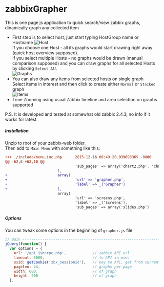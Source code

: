 # zabbixGrapher
This is one page js application to quick search/view zabbix graphs, dinamically graph any collected item
* First step is to select host, just start typing HostGroup name or Hostname
![Host](https://habrastorage.org/files/f00/e9b/aa9/f00e9baa94654dd7a4b21f3aab706661.png)  
If you choose one Host - all its graphs would start drawing right away (quick host overview supposed).  
If you select multiple Hosts - no graphs would be drawn (manual comparison supposed) and you can draw graphs for all selected Hosts by clicking `Select All`  
![Graphs](https://habrastorage.org/files/8fc/2ce/36d/8fc2ce36d1814b4fa5a1820405b1b58e.png)  
* You can also draw any items from selected hosts on single graph  
Select items in interest and then click to create either `Normal` or `Stacked` graph  
![Items](https://habrastorage.org/files/698/3e6/3cd/6983e63cd4f54d879f79148383f756ef.png)  
* Time Zooming using usual Zabbix timeline and area selection on graphs supported

P.S.
It is developed and tested at somewhat old zabbix 2.4.3, no info if it works for latest.

##### Installation
Unzip to root of your zabbix-web folder.  
Then add to `Main Menu` with something like this:
```diff
+++ ./include/menu.inc.php      2015-12-16 00:49:20.939693369 -0800
@@ -62,6 +62,10 @@
                                'sub_pages' => array('chart2.php', 'chart3.php', 'chart6.php', 'chart7.php')
                        ),
+                       array(
+                               'url' => 'grapher.php',
+                               'label' => _('Grapher')
+                       ),
                        array(
                                'url' => 'screens.php',
                                'label' => _('Screens'),
                                'sub_pages' => array('slides.php')

```

##### Options
You can tweak some options in the beginning of `grapher.js` file
```js
// main ---------------------------------------------------------------------
jQuery(function() {
  var options = {
    url: '/api_jsonrpc.php',            // zabbix API url
    timeout: 5000,                      // to API in msec
    ssid: getCookie('zbx_sessionid'),   // key to API, get from current logged in user
    pagelen: 24,                        // graphs per page
    width: 600,                         // of graph
    height: 200                         // of graph
  },
```
